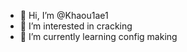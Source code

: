 - 👋 Hi, I’m @Khaou1ae1
- 👀 I’m interested in cracking
- 🌱 I’m currently learning config making



<!---
Khaou1ae1/Khaou1ae1 is a ✨ special ✨ repository because its `README.md` (this file) appears on your GitHub profile.
You can click the Preview link to take a look at your changes.
--->
